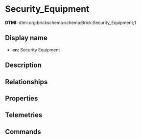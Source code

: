 # Security_Equipment
**DTMI:** dtmi:org:brickschema:schema:Brick:Security_Equipment;1
## Display name
- **en:** Security Equipment
## Description
## Relationships
## Properties
## Telemetries
## Commands
